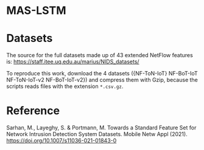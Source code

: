 # MAS-LSTM
 
# Datasets

The source for the full datasets made up of 43 extended NetFlow features is:
https://staff.itee.uq.edu.au/marius/NIDS_datasets/

To reproduce this work, download the 4 datasets ({NF-ToN-IoT} NF-BoT-IoT NF-ToN-IoT-v2 NF-BoT-IoT-v2}) and compress them with Gzip, because the scripts reads files with the extension `*.csv.gz`.

# Reference
Sarhan, M., Layeghy, S. & Portmann, M. Towards a Standard Feature Set for Network Intrusion Detection System Datasets. Mobile Netw Appl (2021). https://doi.org/10.1007/s11036-021-01843-0
